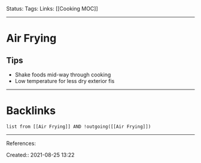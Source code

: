Status: 
Tags: 
Links: [[Cooking MOC]]
___
# Air Frying
## Tips
- Shake foods mid-way through cooking
- Low temperature for less dry exterior fis
___
# Backlinks
```dataview
list from [[Air Frying]] AND !outgoing([[Air Frying]])
```
___
References:

Created:: 2021-08-25 13:22
